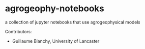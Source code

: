 # agrogeophy-notebooks
a collection of jupyter notebooks that use agrogeophysical models

Contributors:

- Guillaume Blanchy, University of Lancaster
